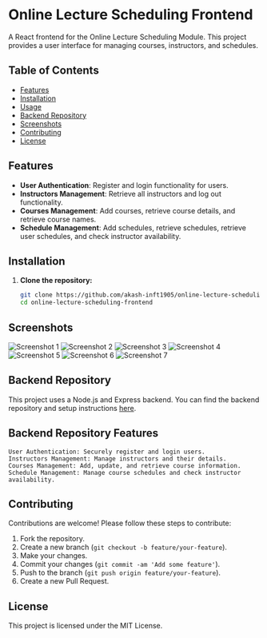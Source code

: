 # Online Lecture Scheduling Frontend

A React frontend for the Online Lecture Scheduling Module. This project provides a user interface for managing courses, instructors, and schedules.

## Table of Contents

- [Features](#features)
- [Installation](#installation)
- [Usage](#usage)
- [Backend Repository](#backend-repository)
- [Screenshots](#screenshots)
- [Contributing](#contributing)
- [License](#license)

## Features

- **User Authentication**: Register and login functionality for users.
- **Instructors Management**: Retrieve all instructors and log out functionality.
- **Courses Management**: Add courses, retrieve course details, and retrieve course names.
- **Schedule Management**: Add schedules, retrieve schedules, retrieve user schedules, and check instructor availability.

## Installation

1. **Clone the repository:**
   ```bash
   git clone https://github.com/akash-inft1905/online-lecture-scheduling-frontend.git
   cd online-lecture-scheduling-frontend
   ```

## Screenshots

![Screenshot 1](https://github.com/akash-inft1905/online-lecture-scheduling-frontend/screenshots/1.png)
![Screenshot 2](https://github.com/akash-inft1905/online-lecture-scheduling-frontend/screenshots/2.png)
![Screenshot 3](https://github.com/akash-inft1905/online-lecture-scheduling-frontend/screenshots/3.png)
![Screenshot 4](https://github.com/akash-inft1905/online-lecture-scheduling-frontend/screenshots/4.png)
![Screenshot 5](https://github.com/akash-inft1905/online-lecture-scheduling-frontend/screenshots/5.png)
![Screenshot 6](https://github.com/akash-inft1905/online-lecture-scheduling-frontend/screenshots/6.png)
![Screenshot 7](https://github.com/akash-inft1905/online-lecture-scheduling-frontend/screenshots/7.png)

## Backend Repository

This project uses a Node.js and Express backend. You can find the backend repository and setup instructions [here](https://github.com/akash-inft1905/Online-Lecture-Scheduling-Module-Backend-).

## Backend Repository Features

    User Authentication: Securely register and login users.
    Instructors Management: Manage instructors and their details.
    Courses Management: Add, update, and retrieve course information.
    Schedule Management: Manage course schedules and check instructor availability.

## Contributing

Contributions are welcome! Please follow these steps to contribute:

1. Fork the repository.
2. Create a new branch (`git checkout -b feature/your-feature`).
3. Make your changes.
4. Commit your changes (`git commit -am 'Add some feature'`).
5. Push to the branch (`git push origin feature/your-feature`).
6. Create a new Pull Request.

## License

This project is licensed under the MIT License.
